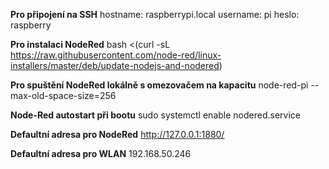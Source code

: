 **Pro připojení na SSH**
hostname: raspberrypi.local
username: pi
heslo: raspberry

**Pro instalaci NodeRed**
bash <(curl -sL https://raw.githubusercontent.com/node-red/linux-installers/master/deb/update-nodejs-and-nodered)

**Pro spuštění NodeRed lokálně s omezovačem na kapacitu**
node-red-pi --max-old-space-size=256

**Node-Red autostart při bootu**
sudo systemctl enable nodered.service

**Defaultní adresa pro NodeRed**
http://127.0.0.1:1880/

**Defaultní adresa pro WLAN**
192.168.50.246
